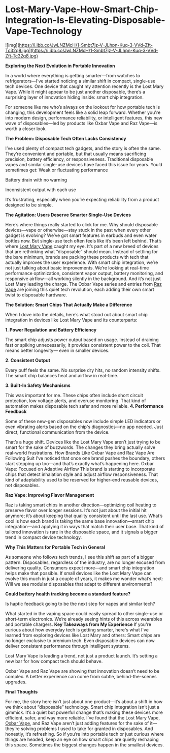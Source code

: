 # Lost-Mary-Vape-How-Smart-Chip-Integration-Is-Elevating-Disposable-Vape-Technology
![img](https://i.ibb.co/JwLNZMcH/1-Smbt7jz-V-JLhpn-Kuq-3-VVd-Zft-Tc32q8.jpg](https://i.ibb.co/JwLNZMcH/1-Smbt7jz-V-JLhpn-Kuq-3-VVd-Zft-Tc32q8.jpg)


**Exploring the Next Evolution in Portable Innovation**

In a world where everything is getting smarter—from watches to refrigerators—I’ve started noticing a similar shift in compact, single-use tech devices. One device that caught my attention recently is the Lost Mary Vape. While it might appear to be just another disposable, there’s a surprising layer of innovation hiding inside: smart chip integration.

For someone like me who’s always on the lookout for how portable tech is changing, this development feels like a solid leap forward. Whether you're into modern design, performance reliability, or intelligent features, this new wave of disposables—led by products like Oxbar Vape and Raz Vape—is worth a closer look.

**The Problem: Disposable Tech Often Lacks Consistency**


I’ve used plenty of compact tech gadgets, and the story is often the same. They’re convenient and portable, but that usually means sacrificing precision, battery efficiency, or responsiveness. Traditional disposable vapes and similar single-use devices have faced this issue for years. You’d sometimes get:
Weak or fluctuating performance


Battery drain with no warning


Inconsistent output with each use


It’s frustrating, especially when you’re expecting reliability from a product designed to be simple.

**The Agitation: Users Deserve Smarter Single-Use Devices**

Here’s where things really started to click for me.
Why should disposable devices—vape or otherwise—stay stuck in the past when every other gadget is evolving? We’ve got smart features in earbuds and even water bottles now. But single-use tech often feels like it’s been left behind.
That’s where [Lost Mary Vape](https://vapemarley.com/lost-mary-vape/) caught my eye. It’s part of a new breed of devices that are rethinking what “disposable” should mean. Instead of settling for the bare minimum, brands are packing these products with tech that actually improves the user experience.
With smart chip integration, we’re not just talking about basic improvements. We’re looking at real-time performance optimization, consistent vapor output, battery monitoring, and responsive airflow—all working silently in the background.
And it’s not just Lost Mary leading the charge. The Oxbar Vape series and entries from [Raz Vape](https://razzofficialsite.com/) are joining this quiet tech revolution, each adding their own smart twist to disposable hardware.

**The Solution: Smart Chips That Actually Make a Difference**

When I dove into the details, here’s what stood out about smart chip integration in devices like Lost Mary Vape and its counterparts:

**1. Power Regulation and Battery Efficiency**

The smart chip adjusts power output based on usage. Instead of draining fast or spiking unnecessarily, it provides consistent power to the coil. That means better longevity—
even in smaller devices.

**2. Consistent Output**
   
Every puff feels the same. No surprise dry hits, no random intensity shifts. The smart chip balances heat and airflow in real-time.

**3. Built-In Safety Mechanisms**

This was important for me. These chips often include short circuit protection, low voltage alerts, and overuse monitoring. That kind of automation makes disposable tech safer and more reliable.
**4. Performance Feedback**

   Some of these new-gen disposables now include simple LED indicators or even vibrating alerts based on the chip's diagnostics—no app needed. Just direct, functional communication from the device.
   
That’s a huge shift. Devices like the Lost Mary Vape aren’t just trying to be smart for the sake of buzzwords. The changes they bring actually solve real-world frustrations.
How Brands Like Oxbar Vape and Raz Vape Are Following Suit
I’ve noticed that once one brand pushes the boundary, others start stepping up too—and that’s exactly what’s happening here.
Oxbar Vape: Focused on Adaptive Airflow
This brand is starting to incorporate chips that detect inhalation style and adjust airflow responsiveness. That kind of adaptability used to be reserved for higher-end reusable devices, not disposables.

**Raz Vape: Improving Flavor Management**

Raz is taking smart chips in another direction—optimizing coil heating to preserve flavor over longer sessions. It’s not just about the initial hit anymore; it’s about keeping that quality consistent until the last use.
What’s cool is how each brand is taking the same base innovation—smart chip integration—and applying it in ways that match their user base. That kind of tailored innovation 
is rare in the disposable space, and it signals a bigger trend in compact device technology.

**Why This Matters for Portable Tech in General**

As someone who follows tech trends, I see this shift as part of a bigger pattern. Disposables, regardless of the industry, are no longer excused from delivering quality. Consumers expect more—and smart chip integration helps make that possible.
If small devices like the Lost Mary Vape can evolve this much in just a couple of years, it makes me wonder what’s next:
Will we see modular disposables that adapt to different environments?


**Could battery health tracking become a standard feature?**


Is haptic feedback going to be the next step for vapes and similar tech?


What started in the vaping space could easily spread to other single-use or short-term electronics. We’re already seeing hints of this across wearables and portable chargers.
**Key Takeaways from My Experience**
If you're curious about how everyday tech is getting smarter, here's what I've learned from exploring devices like Lost Mary and others:
Smart chips are no longer exclusive to premium tech. Even disposable devices can now deliver consistent performance through intelligent systems.


Lost Mary Vape is leading a trend, not just a product launch. It’s setting a new bar for how compact tech should behave.


Oxbar Vape and Raz Vape are showing that innovation doesn’t need to be complex. A better experience can come from subtle, behind-the-scenes upgrades.


**Final Thoughts**

For me, the story here isn’t just about one product—it’s about a shift in how we think about “disposable” technology. Smart chip integration isn’t just a gimmick. It’s a quiet but powerful change that’s making these devices more efficient, safer, and way more reliable.
I’ve found that the Lost Mary Vape, [Oxbar Vape](https://vapemarley.com/oxbar/), and Raz Vape aren’t just adding features for the sake of it—they’re solving problems I used to take for granted in disposables. And honestly, it’s refreshing.
So if you’re into portable tech or just curious where things are headed, keep an eye on how smart chips are quietly reshaping this space. Sometimes the biggest changes happen in the smallest devices.
